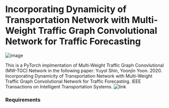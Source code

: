 # Incorporating Dynamicity of Transportation Network with Multi-Weight Traffic Graph Convolutional Network for Traffic Forecasting 

![image](https://user-images.githubusercontent.com/31876093/141113772-9e008ac3-1bcd-476f-a450-aaf3112aeeff.png)

This is a PyTorch implmentation of Multi-Weight Traffic Graph Conovlutional (MW-TGC) Network in the following paper:
Yuyol Shin, Yoonjin Yoon. 2020. Incorporating Dynamicity of Transportation Network with Multi-Weight Traffic Graph Convolutional Network for Traffic Forecasting. IEEE Transactions on Intelligent Transportation Systems. ![link](https://ieeexplore.ieee.org/abstract/document/9239873)


### Requirements
